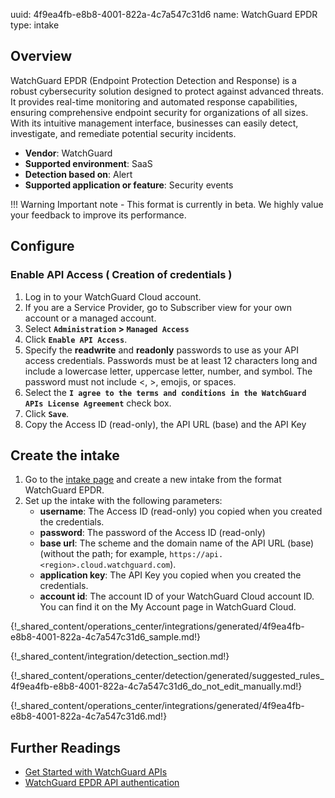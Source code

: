 uuid: 4f9ea4fb-e8b8-4001-822a-4c7a547c31d6
name: WatchGuard EPDR
type: intake

## Overview

WatchGuard EPDR (Endpoint Protection Detection and Response) is a robust cybersecurity solution designed to protect against advanced threats. 
It provides real-time monitoring and automated response capabilities, ensuring comprehensive endpoint security for organizations of all sizes. With its intuitive management interface, businesses can easily detect, investigate, and remediate potential security incidents.

- **Vendor**: WatchGuard
- **Supported environment**: SaaS
- **Detection based on**: Alert
- **Supported application or feature**: Security events

!!! Warning
    Important note - This format is currently in beta. We highly value your feedback to improve its performance.

## Configure

### Enable API Access ( Creation of credentials )

1. Log in to your WatchGuard Cloud account.
2. If you are a Service Provider, go to Subscriber view for your own account or a managed account.
3. Select **`Administration` > `Managed Access`**
4. Click **`Enable API Access`**.
5. Specify the **readwrite** and **readonly** passwords to use as your API access credentials. Passwords must be at least 12 characters long and include a lowercase letter, uppercase letter, number, and symbol. The password must not include <, >, emojis, or spaces.
6. Select the **`I agree to the terms and conditions in the WatchGuard APIs License Agreement`** check box.
7. Click **`Save`**.
8. Copy the Access ID (read-only), the API URL (base) and the API Key

## Create the intake

1. Go to the [intake page](https://app.sekoia.io/operations/intakes) and create a new intake from the format WatchGuard EPDR.
2. Set up the intake with the following parameters:
    - **username**: The Access ID (read-only) you copied when you created the credentials.
    - **password**: The password of the  Access ID (read-only)
    - **base url**: The scheme and the domain name of the API URL (base) (without the path; for example, `https://api.<region>.cloud.watchguard.com`).
    - **application key**: The API Key you copied when you created the credentials.
    - **account id**: The account ID of your WatchGuard Cloud account ID. You can find it on the My Account page in WatchGuard Cloud.

{!_shared_content/operations_center/integrations/generated/4f9ea4fb-e8b8-4001-822a-4c7a547c31d6_sample.md!}

{!_shared_content/integration/detection_section.md!}

{!_shared_content/operations_center/detection/generated/suggested_rules_4f9ea4fb-e8b8-4001-822a-4c7a547c31d6_do_not_edit_manually.md!}

{!_shared_content/operations_center/integrations/generated/4f9ea4fb-e8b8-4001-822a-4c7a547c31d6.md!}

## Further Readings
- [Get Started with WatchGuard APIs](https://www.watchguard.com/help/docs/API/Content/en-US/api_get_started/get_started.html)
- [WatchGuard EPDR API authentication](https://www.watchguard.com/help/docs/API/Content/en-US/api_get_started/authentication.html)

